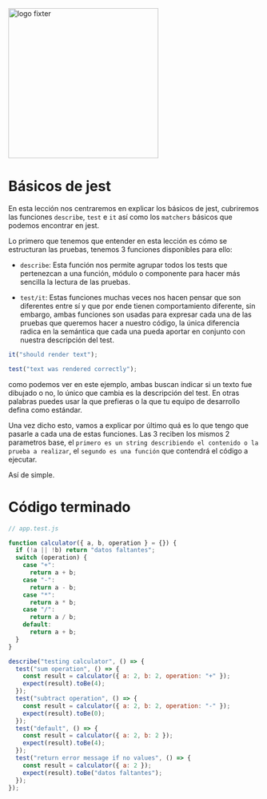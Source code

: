 <img alt="logo fixter" width="300" src="https://fixter.camp/static/media/geek_completo.7e1e87a7.png" />

# Básicos de jest

En esta lección nos centraremos en explicar los básicos de jest, cubriremos las funciones `describe`, `test` e `it` así como los `matchers` básicos que podemos encontrar en jest.

Lo primero que tenemos que entender en esta lección es cómo se estructuran las pruebas, tenemos 3 funciones disponibles para ello:

- `describe`: Esta función nos permite agrupar todos los tests que pertenezcan a una función, módulo o componente para hacer más sencilla la lectura de las pruebas.

- `test/it`: Estas funciones muchas veces nos hacen pensar que son diferentes entre sí y que por ende tienen comportamiento diferente, sin embargo, ambas funciones son usadas para expresar cada una de las pruebas que queremos hacer a nuestro código, la única diferencia radica en la semántica que cada una pueda aportar en conjunto con nuestra descripción del test.

```javascript
it("should render text");

test("text was rendered correctly");
```

como podemos ver en este ejemplo, ambas buscan indicar si un texto fue dibujado o no, lo único que cambia es la descripción del test.
En otras palabras puedes usar la que prefieras o la que tu equipo de desarrollo defina como estándar.

Una vez dicho esto, vamos a explicar por último quá es lo que tengo que pasarle a cada una de estas funciones. Las 3 reciben los mismos 2 parametros base, el `primero es un string describiendo el contenido o la prueba a realizar`, el `segundo es una función` que contendrá el código a ejecutar.

Así de simple.

# Código terminado

```javascript
// app.test.js

function calculator({ a, b, operation } = {}) {
  if (!a || !b) return "datos faltantes";
  switch (operation) {
    case "+":
      return a + b;
    case "-":
      return a - b;
    case "*":
      return a * b;
    case "/":
      return a / b;
    default:
      return a + b;
  }
}

describe("testing calculator", () => {
  test("sum operation", () => {
    const result = calculator({ a: 2, b: 2, operation: "+" });
    expect(result).toBe(4);
  });
  test("subtract operation", () => {
    const result = calculator({ a: 2, b: 2, operation: "-" });
    expect(result).toBe(0);
  });
  test("default", () => {
    const result = calculator({ a: 2, b: 2 });
    expect(result).toBe(4);
  });
  test("return error message if no values", () => {
    const result = calculator({ a: 2 });
    expect(result).toBe("datos faltantes");
  });
});
```
